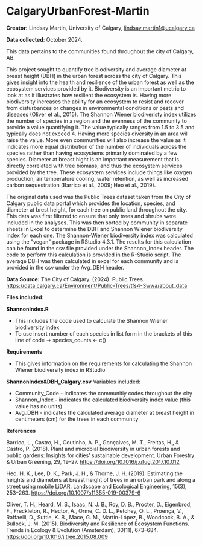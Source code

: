 # CalgaryUrbanForest-Martin

**Creator:** Lindsay Martin, University of Calgary, lindsay.martin1@ucalgary.ca

**Data collected**: October 2024.

This data pertains to the communities found throughout the city of Calgary, AB. 

This project sought to quantify tree biodiversity and average diameter at breast height (DBH) in the urban forest across the city of Calgary.  This gives insight into the health and resilience of the urban forest as well as the ecosystem services provided by it.  Biodiversity is an important metric to look at as it illustrates how resilient the ecosystem is.  Having more biodiversity increases the ability for an ecosystem to resist and recover from disturbances or changes in environmental conditions or pests and diseases (Oliver et al., 2015).  The Shannon Wiener biodiveristy index utilizes the number of species in a region and the evenness of the community to provide a value quantifying it.  The value typically ranges from 1.5 to 3.5 and typically does not exceed 4.  Having more species diversity in an area will raise the value.  More even communities will also increase the value as it indicates more equal distribution of the number of individuals across the species rather than having ecosystems primarily dominated by a few species.  Diameter at breast hight is an important measurement that is directly correlated with tree biomass, and thus the ecosystem services provided by the tree.  These ecosystem services include things like oxygen production, air temperature cooling, water retention, as well as increased carbon sequestration (Barrico et al., 2009; Heo et al., 2019).  

The original data used was the Public Trees dataset taken from the City of Calgary public data portal  which provides the location, species, and diameter at brest height, for each tree on public land throughout the city.  This data was first filtered to ensure that only trees and shrubs were included in the analyses.  This was then sorted by community in separate sheets in Excel to determine the DBH and Shannon Wiener biodiversity index for each one.  The Shannon-Wiener biodiversity index was calculated using the "vegan" package in RStudio 4.3.1.  The results for this calculation can be found in the csv file provided under the Shannon_Index header.  The code to perform this calculation is provided in the R-Studio script.  The average DBH was then calculated in excel for each community and is provided in the csv under the Avg_DBH header.  

**Data Source:**
The City of Calgary. (2024). Public Trees. https://data.calgary.ca/Environment/Public-Trees/tfs4-3wwa/about_data 



**Files included:**

**ShannonIndex.R**
- This includes the code used to calculate the Shannon Wiener biodiversity index
- To use insert number of each species in list form in the brackets of this line of code -> species_counts <- c()

**Requirements**
- This gives information on the requirements for calculating the Shannon Wiener biodiversity index in RStudio

**ShannonIndex&DBH_Calgary.csv**
Variables included:
-   Community_Code - indicates the communitiy codes throughout the city
-   Shannon_Index - indicates the calculated biodiversity index value (this value has no units)
-   Avg_DBH - indicates the calculated average diameter at breast height in centimeters (cm) for the trees in each community



**References** 

Barrico, L., Castro, H., Coutinho, A. P., Gonçalves, M. T., Freitas, H., & Castro, P. (2018). Plant and microbial biodiversity in urban forests and public gardens: Insights for cities’ sustainable development. Urban Forestry & Urban Greening, 29, 19–27. https://doi.org/10.1016/j.ufug.2017.10.012 

Heo, H. K., Lee, D. K., Park, J. H., & Thorne, J. H. (2019). Estimating the heights and diameters at breast height of trees in an urban park and along a street using mobile LiDAR. Landscape and Ecological Engineering, 15(3), 253–263. https://doi.org/10.1007/s11355-019-00379-6 

Oliver, T. H., Heard, M. S., Isaac, N. J. B., Roy, D. B., Procter, D., Eigenbrod, F., Freckleton, R., Hector, A., Orme, C. D. L., Petchey, O. L., Proença, V., Raffaelli, D., Suttle, K. B., Mace, G. M., Martín-López, B., Woodcock, B. A., & Bullock, J. M. (2015). Biodiversity and Resilience of Ecosystem Functions. Trends in Ecology & Evolution (Amsterdam), 30(11), 673–684. https://doi.org/10.1016/j.tree.2015.08.009 
